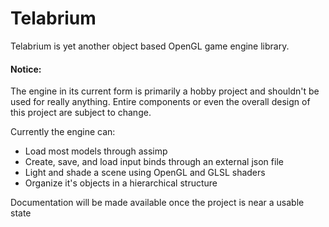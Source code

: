 
# Telabrium
Telabrium is yet another object based OpenGL game engine library.

#### Notice:
The engine in its current form is primarily a hobby project and shouldn't be used for really anything. Entire components or even the overall design of this project are subject to change.

Currently the engine can:
- Load most models through assimp
- Create, save, and load input binds through an external json file
- Light and shade a scene using OpenGL and GLSL shaders
- Organize it's objects in a hierarchical structure

Documentation will be made available once the project is near a usable state
